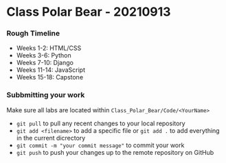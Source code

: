 # Class Polar Bear - 20210913

### Rough Timeline

- Weeks 1-2: HTML/CSS
- Weeks 3-6: Python
- Weeks 7-10: Django
- Weeks 11-14: JavaScript
- Weeks 15-18: Capstone


### Subbmitting your work
Make sure all labs are located within `Class_Polar_Bear/Code/<YourName>`
- `git pull` to pull any recent changes to your local repository
- `git add <filename>` to add a specific file or `git add .` to add everything in the current dicrectory
- `git commit -m "your commit message"` to commit your work
- `git push` to push your changes up to the remote repository on GitHub

